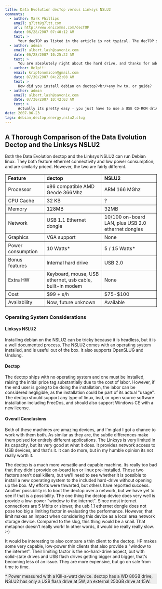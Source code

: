 ```yaml
---
title: Data Evolution decTop versus Linksys NSLU2
comments:
  - author: Mark Phillips
    email: g7ltt@g7ltt.com
    url: http://www.enicomms.com/decTOP
    date: 06/28/2007 07:40:12 AM
    text: >
      Your decTOP as listed in the article is not typical. The decTOP ships with a 10GB HDD and not the 80GB listed. Subsequently the power consumption is somewhat lower (around 8W).
  - author: admin
    email: albert.lash@savonix.com
    date: 06/28/2007 10:25:22 AM
    text: >
      You are absolutely right about the hard drive, and thanks for adding the wattage rating you measured with the stock drive. I couldn't get the install to work correctly on the 10GB for some reason. It was nice to read on the astlinux list that the drive isn't locked. I wonder why mine wasn't working?<br/><br/>I'm planning to install AskoziaPBX on the next one using a disk-on-module for the hard drive, and use an  extra belkin usb ethernet adapter I have for the ethernet connection. It uses the pegasus driver and should fare better than the crappy one that shipped with the dectop (again thanks to the astlinux list for such extensive testing on that one!).
  - author: Help!!!
    email: kriptonomicon@gmail.com
    date: 07/30/2007 04:22:08 AM
    text: >
      How did you install debian on dectop?<br/>any hw to, or guide?
  - author: admin
    email: albert.lash@savonix.com
    date: 07/30/2007 10:42:03 AM
    text: >
      Actually its pretty easy - you just have to use a USB CD-ROM drive:<br/><br/><a href="http://www.docunext.com/blog/2007/04/build-your-own-external-cd-burner.html" rel="nofollow">Build Your Own USB CD-ROM Drive</a><br/><br/>And then follow the debian install as usual. I had problems with the HD that was inside the DecTOP, so I replaced it with a different one.<br/><br/>Can you describe where you are having trouble with the debian install?
date: 2007-06-23
tags: debian,dectop,energy,nslu2,slug
---
```

## <strong>A Thorough Comparison of the Data Evolution Dectop and the Linksys NSLU2</strong>
Both the Data Evolution dectop and the Linksys NSLU2 can run Debian linux. They
both feature ethernet connectivity and low power consumption, and are similarly
priced. However, the two are fairly different.

<table border="1" cellspacing="0" cellpadding="2"><tr><td><strong>Feature</strong></td><td><strong>dectop</strong></td><td><strong>NSLU2</strong></td></tr><tr><td>Processor</td><td>x86 compatible AMD Geode 366Mhz</td><td>ARM 166 MGhz</td></tr><tr><td>CPU Cache</td><td>32 KB</td><td>?</td></tr><tr><td>Memory</td><td>128MB</td><td>32MB</td></tr><tr><td>Network</td><td>USB 1.1 Ethernet dongle</td><td>10/100 on-board LAN, plus USB 2.0 ethernet dongles</td></tr><tr><td>Graphics</td><td>VGA support</td><td>None</td></tr><tr><td>Power consumption</td><td>10 Watts*</td><td>5 / 15 Watts*</td></tr><tr><td>Bonus features</td><td>Internal hard drive</td><td>USB 2.0</td></tr><tr><td>Extra HW</td><td>Keyboard, mouse, USB ethernet, usb cable, built-in modem</td><td>None</td></tr><tr><td>Cost</td><td>$99 + s/h</td><td>$75-$100</td></tr><tr><td>Availability</td><td>Now, future unknown</td><td>Available</td></tr></table>
<h3>Operating System Considerations</h3>

#### <strong>Linksys NSLU2</strong>

Installing debian on the NSLU2 can be tricky because it is headless, but it is
a well documented process. The NSLU2 comes with an operating system installed,
and is useful out of the box. It also supports OpenSLUG and Unslung.

#### <strong>Dectop</strong>

The dectop ships with no operating system and one must be installed, raising the
initial price tag substantially due to the cost of labor. However, if the end
user is going to be doing the installation, the labor can be considered
negligible, as the installation could be part of its actual "usage". The dectop
should support any type of linux, bsd, or open source software installation
including FreeDos, and should also support Windows CE with a new license.

#### <strong>Overall Conclusions</strong>

Both of these machines are amazing devices, and I'm glad I got a chance to work
with them both. As similar as they are, the subtle differences make them poised
for entirely different applications. The Linksys is very limited in its
  capacity, but its very good at what it does. It provides network access to USB
  devices, and that's it. It can do more, but in my humble opinion its not
  really worth it.

The dectop is a much more versatile and capable machine. Its really too bad that
they didn't provide on-board lan or linux pre-installed. Those two factors
aren't deal killers, but we'll need to see whether it is possible to install
a new operating system to the included hard-drive without opening up the box. My
efforts were thwarted, but others have reported success.  Another possibility is
to boot the dectop over a network, but we have yet to see if that is
a possibility. The one thing the dectop device does very well is provide
a low-power "window to the internet". Since most internet connections are
5 Mbits or slower, the usb 1.1 ethernet dongle does not pose too big a limiting
factor in evaluating the performance. However, that limit makes an impact when
considering this device as a local area network storage device. Compared to the
slug, this thing would be a snail. That metaphor doesn't really work! In other
words, it would be really really slow. :-)

It would be interesting to also compare a thin client to the dectop. HP makes
some very capable, low-power thin clients that also provide a "window to the
internet". Their limiting factor is the no-hard-drive aspect, but with
solid-state drives and USB flash drives getting bigger and bigger, that's
becoming less of an issue. They are more expensive, but go on sale from time to
time. <div style="background: #EEEEEE">* Power measured with a Kill-a-watt
device. dectop has a WD 80GB drive, NSLU2 has only a USB flash drive at 5W, an
external 250GB drive at 15W.</div>
